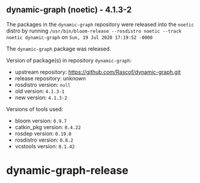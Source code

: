 ## dynamic-graph (noetic) - 4.1.3-2

The packages in the `dynamic-graph` repository were released into the `noetic` distro by running `/usr/bin/bloom-release --rosdistro noetic --track noetic dynamic-graph` on `Sun, 19 Jul 2020 17:19:52 -0000`

The `dynamic-graph` package was released.

Version of package(s) in repository `dynamic-graph`:

- upstream repository: https://github.com/Rascof/dynamic-graph.git
- release repository: unknown
- rosdistro version: `null`
- old version: `4.1.3-1`
- new version: `4.1.3-2`

Versions of tools used:

- bloom version: `0.9.7`
- catkin_pkg version: `0.4.22`
- rosdep version: `0.19.0`
- rosdistro version: `0.8.2`
- vcstools version: `0.1.42`


# dynamic-graph-release
